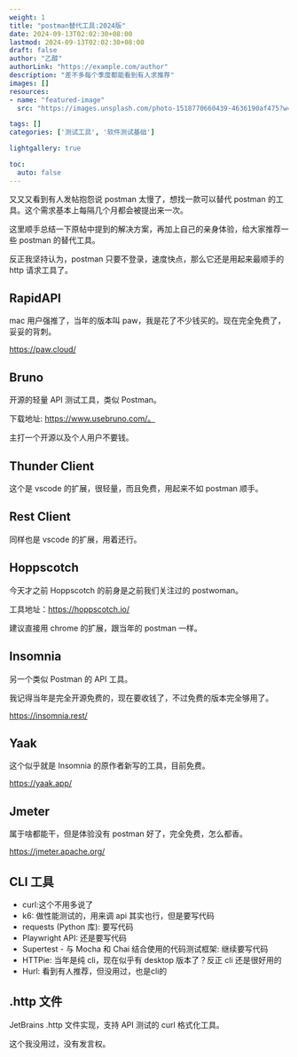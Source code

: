 ```yaml
---
weight: 1
title: "postman替代工具:2024版"
date: 2024-09-13T02:02:30+08:00
lastmod: 2024-09-13T02:02:30+08:00
draft: false
author: "乙醇"
authorLink: "https://example.com/author"
description: "差不多每个季度都能看到有人求推荐"
images: []
resources:
- name: "featured-image"
  src: "https://images.unsplash.com/photo-1518770660439-4636190af475?w=300"

tags: []
categories: ['测试工具', '软件测试基础']

lightgallery: true

toc:
  auto: false
---
```


又又又看到有人发帖抱怨说 postman 太慢了，想找一款可以替代 postman 的工具。这个需求基本上每隔几个月都会被提出来一次。

这里顺手总结一下原帖中提到的解决方案，再加上自己的亲身体验，给大家推荐一些 postman 的替代工具。

反正我坚持认为，postman 只要不登录，速度快点，那么它还是用起来最顺手的 http 请求工具了。

## RapidAPI

mac 用户强推了，当年的版本叫 paw，我是花了不少钱买的。现在完全免费了，妥妥的背刺。

https://paw.cloud/

## Bruno

开源的轻量 API 测试工具，类似 Postman。

下载地址: https://www.usebruno.com/。

主打一个开源以及个人用户不要钱。

## Thunder Client

这个是 vscode 的扩展，很轻量，而且免费，用起来不如 postman 顺手。

## Rest Client

同样也是 vscode 的扩展，用着还行。

## Hoppscotch

今天才之前 Hoppscotch 的前身是之前我们关注过的 postwoman。

工具地址：https://hoppscotch.io/

建议直接用 chrome 的扩展，跟当年的 postman 一样。

## Insomnia

另一个类似 Postman 的 API 工具。

我记得当年是完全开源免费的，现在要收钱了，不过免费的版本完全够用了。

https://insomnia.rest/

## Yaak

这个似乎就是 Insomnia 的原作者新写的工具，目前免费。

https://yaak.app/

## Jmeter

属于啥都能干，但是体验没有 postman 好了，完全免费，怎么都香。

https://jmeter.apache.org/

## CLI 工具

- curl:这个不用多说了
- k6: 做性能测试的，用来调 api 其实也行，但是要写代码
- requests (Python 库): 要写代码
- Playwright API: 还是要写代码
- Supertest - 与 Mocha 和 Chai 结合使用的代码测试框架: 继续要写代码
- HTTPie: 当年是纯 cli，现在似乎有 desktop 版本了？反正 cli 还是很好用的
- Hurl: 看到有人推荐，但没用过，也是cli的

## .http 文件

JetBrains .http 文件实现，支持 API 测试的 curl 格式化工具。

这个我没用过，没有发言权。